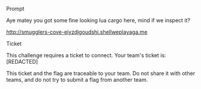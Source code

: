 Prompt

Aye matey you got some fine looking lua cargo here, mind if we inspect it?

http://smugglers-cove-eiyzdjgoudshi.shellweplayaga.me

Ticket

This challenge requires a ticket to connect. Your team's ticket is:
[REDACTED]

This ticket and the flag are traceable to your team. Do not share it with other teams, and do not try to submit a flag from another team. 

